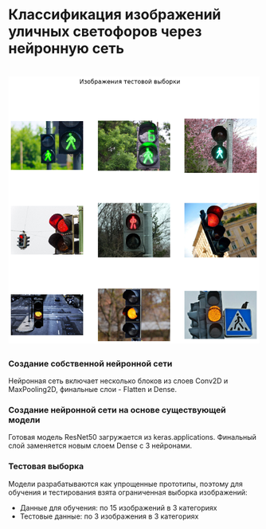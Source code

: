 # Классификация изображений уличных светофоров через нейронную сеть

# ![illustration.png](illustration.png)

### Создание собственной нейронной сети

Нейронная сеть включает несколько блоков из слоев Conv2D и MaxPooling2D, финальные слои - Flatten и Dense.

### Создание нейронной сети на основе существующей модели

Готовая модель ResNet50 загружается из keras.applications. Финальный слой заменяется новым слоем Dense с 3 нейронами.

### Тестовая выборка

Модели разрабатываются как упрощенные прототипы, поэтому для обучения и тестирования взята ограниченная выборка изображений:
 - Данные для обучения: по 15 изображений в 3 категориях
 - Тестовые данные: по 3 изображения в 3 категориях
